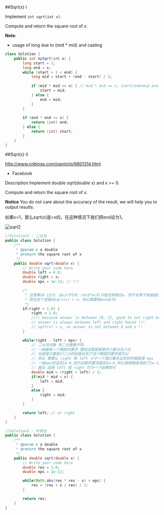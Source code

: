 ##Sqrt(x) I

Implement `int sqrt(int x)`.

Compute and return the square root of *x*.



**Note**:

* usage of long due to (mid * mid) and casting

```java
class Solution {
    public int mySqrt(int x) {
        long start = 1;
        long end = x;
        while (start + 1 < end) {
            long mid = start + (end - start) / 2;
            
            if (mid * mid <= x) { // mid * mid == x, start/end=mid are okay
                start = mid;
            } else {
                end = mid;
            }
        }
        
        if (end * end <= x) {
            return (int) end;
        } else {
            return (int) start;
        }
    }
}
```



##Sqrt(x) II

http://www.cnblogs.com/panini/p/6801314.html

* Facebook

Description
Implement double sqrt(double x) and x >= 0.

Compute and return the square root of x.

**Notice**
You do not care about the accuracy of the result, we will help you to output results.

如果x<1，那么sqrt(x)是>x的。在这种情况下我们把end设为1。

![sqrt2](/Users/IanChan/Desktop/Leetcode/images/sqrt2.png)

```java
//Solution1 : 二分法
public class Solution {
    /**
     * @param x a double
     * @return the square root of x
     */
    public double sqrt(double x) {
        // Write your code here
        double left = 0.0;
        double right = x;
        double eps = 1e-12; // !!!

        /*
         * 注意第10-12行，当x小于1时，(mid*mid)只能无限接近x，而不会等于或者超过x。
         * 而在这个范围内sqrt(x) > x，所以需要把end设为1
         */
        if(right < 1.0) {
            right = 1.0; 
            //!! because answer is between [0, 1], good to set right bound = 1
            // answer is always between left and right bound !!!
            // sqrt(x) > x, so answer is not between 0 and x !!
        }

        while(right - left > eps) {
            // 二分浮点数 和二分整数不同
            // 一般都有一个精度的要求 譬如这题就是要求小数点后八位
            // 也就是只要我们二分的结果达到了这个精度的要求就可以
            // 所以 需要让 right 和 left 小于一个我们事先设定好的精度值 eps
            // 一般eps的设定1e-8,因为这题的要求是到1e-8,所以我把精度调到了1e-12
            // 最后 选择 left 或 right 作为一个结果即可 
            double mid = (right + left) / 2;
            if(mid * mid < x) {
                left = mid;
            }
            else {
                right = mid;
            }
        }

        return left; // or right
    }
}
```



```java
//Solution2 : 牛顿法
public class Solution {
    /**
     * @param x a double
     * @return the square root of x
     */
    public double sqrt(double x) {
        // Write your code here
        double res = 1.0;
        double eps = 1e-12;

        while(Math.abs(res * res - x) > eps) {
            res = (res + x / res) / 2;
        }

        return res;
    }
}
```

